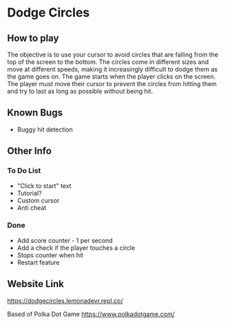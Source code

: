 # Dodge Circles

## How to play
The objective is to use your cursor to avoid circles that are falling from the top of the screen to the bottom. The circles come in different sizes and move at different speeds, making it increasingly difficult to dodge them as the game goes on. The game starts when the player clicks on the screen. The player must move their cursor to prevent the circles from hitting them and try to last as long as possible without being hit.

## Known Bugs
- Buggy hit detection
  
## Other Info
### To Do List
- "Click to start" text
- Tutorial?
- Custom cursor
- Anti cheat

### Done
- Add score counter - 1 per second
- Add a check if the player touches a circle
- Stops counter when hit
- Restart feature

## Website Link
https://dodgecircles.lemonadevr.repl.co/

Based of Polka Dot Game
https://www.polkadotgame.com/
